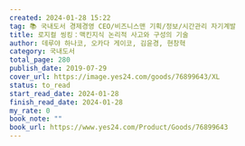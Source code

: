 ```yaml
---
created: 2024-01-28 15:22
tag: 📚 국내도서 경제경영 CEO/비즈니스맨 기획/정보/시간관리 자기계발
title: 로지컬 씽킹：맥킨지식 논리적 사고와 구성의 기술
author: 데루야 하나코, 오카다 게이코, 김윤경, 현창혁
category: 국내도서
total_page: 280
publish_date: 2019-07-29
cover_url: https://image.yes24.com/goods/76899643/XL
status: to_read
start_read_date: 2024-01-28
finish_read_date: 2024-01-28
my_rate: 0
book_note: ""
book_url: https://www.yes24.com/Product/Goods/76899643
---
```





